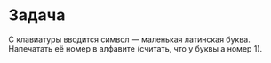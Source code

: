 # Задача 

С клавиатуры вводится символ — маленькая латинская буква.
Напечатать её номер в алфавите (считать, что у буквы a номер 1).
